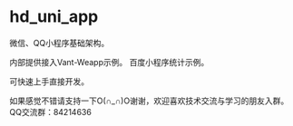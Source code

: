 # hd_uni_app
微信、QQ小程序基础架构。

内部提供接入Vant-Weapp示例。
百度小程序统计示例。

可快速上手直接开发。

如果感觉不错请支持一下O(∩_∩)O谢谢，欢迎喜欢技术交流与学习的朋友入群。QQ交流群：84214636